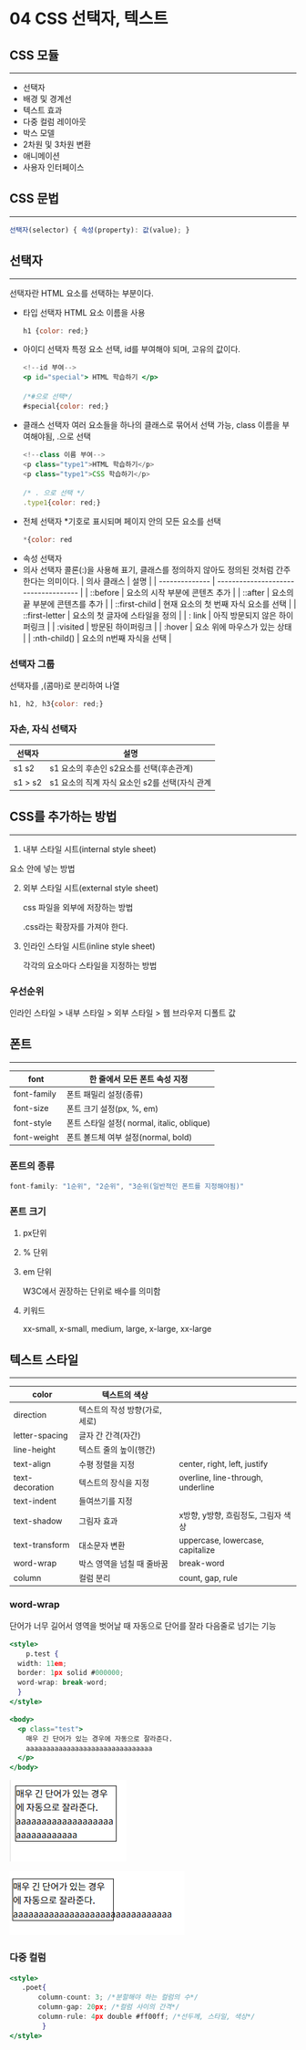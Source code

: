 # 04 CSS 선택자, 텍스트

## CSS 모듈

---

- 선택자
- 배경 및 경계선
- 텍스트 효과
- 다중 컬럼 레이아웃
- 박스 모델
- 2차원 및 3차원 변환
- 애니메이션
- 사용자 인터페이스

## CSS 문법

---

```jsx
선택자(selector) { 속성(property): 값(value); }
```

## 선택자

---

선택자란 HTML 요소를 선택하는 부분이다.

- 타입 선택자
  HTML 요소 이름을 사용
  ```jsx
  h1 {color: red;}
  ```
- 아이디 선택자
  특정 요소 선택, id를 부여해야 되며, 고유의 값이다.
  ```jsx
  <!--id 부여-->
  <p id="special"> HTML 학습하기 </p>

  /*#으로 선택*/
  #special{color: red;}
  ```
- 클래스 선택자
  여러 요소들을 하나의 클래스로 묶어서 선택 가능, class 이름을 부여해야됨, .으로 선택
  ```jsx
  <!--class 이름 부여-->
  <p class="type1">HTML 학습하기</p>
  <p class="type1">CSS 학습하기</p>

  /* . 으로 선택 */
  .type1{color: red;}
  ```
- 전체 선택자
  \*기호로 표시되며 페이지 안의 모든 요소를 선택
  ```jsx
  *{color: red
  ```
- 속성 선택자
- 의사 선택자
  콜론(:)을 사용해 표기, 클래스를 정의하지 않아도 정의된 것처럼 간주한다는 의미이다.
  | 의사 클래스    | 설명                                 |
  | -------------- | ------------------------------------ |
  | ::before       | 요소의 시작 부분에 콘텐츠 추가       |
  | ::after        | 요소의 끝 부분에 콘텐츠를 추가       |
  | ::first-child  | 현재 요소의 첫 번째 자식 요소를 선택 |
  | ::first-letter | 요소의 첫 글자에 스타일을 정의       |
  | : link         | 아직 방문되지 않은 하이퍼링크        |
  | :visited       | 방문된 하이퍼링크                    |
  | :hover         | 요소 위에 마우스가 있는 상태         |
  | :nth-child()   | 요소의 n번째 자식을 선택             |

### 선택자 그룹

선택자를 ,(콤마)로 분리하여 나열

```jsx
h1, h2, h3{color: red;}
```

### 자손, 자식 선택자

| 선택자  | 설명                                           |
| ------- | ---------------------------------------------- |
| s1 s2   | s1 요소의 후손인 s2요소를 선택(후손관계)       |
| s1 > s2 | s1 요소의 직계 자식 요소인 s2를 선택(자식 관계 |

## CSS를 추가하는 방법

---

1. 내부 스타일 시트(internal style sheet)

<head> 요소 안에 넣는 방법

2. 외부 스타일 시트(external style sheet)

   css 파일을 외부에 저장하는 방법

   .css라는 확장자를 가져야 한다.

3. 인라인 스타일 시트(inline style sheet)

   각각의 요소마다 스타일을 지정하는 방법

### 우선순위

인라인 스타일 > 내부 스타일 > 외부 스타일 > 웹 브라우저 디폴트 값

## 폰트

---

| font        | 한 줄에서 모든 폰트 속성 지정              |
| ----------- | ------------------------------------------ |
| font-family | 폰트 패밀리 설정(종류)                     |
| font-size   | 폰트 크기 설정(px, %, em)                  |
| font-style  | 폰트 스타일 설정( normal, italic, oblique) |
| font-weight | 폰트 볼드체 여부 설정(normal, bold)        |

### 폰트의 종류

```jsx
font-family: "1순위", "2순위", "3순위(일반적인 폰트를 지정해야됨)"
```

### 폰트 크기

1. px단위
2. % 단위
3. em 단위

   W3C에서 권장하는 단위로 배수를 의미함

4. 키워드

   xx-small, x-small, medium, large, x-large, xx-large

## 텍스트 스타일

---

| color           | 텍스트의 색상                  |                                     |
| --------------- | ------------------------------ | ----------------------------------- |
| direction       | 텍스트의 작성 방향(가로, 세로) |                                     |
| letter-spacing  | 글자 간 간격(자간)             |                                     |
| line-height     | 텍스트 줄의 높이(행간)         |                                     |
| text-align      | 수평 정렬을 지정               | center, right, left, justify        |
| text-decoration | 텍스트의 장식을 지정           | overline, line-through, underline   |
| text-indent     | 들여쓰기를 지정                |                                     |
| text-shadow     | 그림자 효과                    | x방향, y방향, 흐림정도, 그림자 색상 |
| text-transform  | 대소문자 변환                  | uppercase, lowercase, capitalize    |
| word-wrap       | 박스 영역을 넘칠 때 줄바꿈     | break-word                          |
| column          | 컬럼 분리                      | count, gap, rule                    |

### word-wrap

단어가 너무 길어서 영역을 벗어날 때 자동으로 단어를 잘라 다음줄로 넘기는 기능

```jsx
<style>
	p.test {
  width: 11em;
  border: 1px solid #000000;
  word-wrap: break-word;
  }
</style>
```

```jsx
<body>
  <p class="test">
    매우 긴 단어가 있는 경우에 자동으로 잘라준다.
    aaaaaaaaaaaaaaaaaaaaaaaaaaaaaaa
  </p>
</body>
```

![image.png](img/image01.png)

![image.png](img/image02.png)

### 다중 컬럼

```jsx
<style>
   .poet{
       column-count: 3; /*분할해야 하는 컬럼의 수*/
       column-gap: 20px; /*컬럼 사이의 간격*/
       column-rule: 4px double #ff00ff; /*선두께, 스타일, 색상*/
        }
</style>
```
